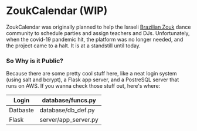 # ZoukCalendar (WIP)

ZoukCalendar was originally planned to help the Israeli [Brazilian Zouk](https://www.youtube.com/watch?v=HD7uWRaEGvY "Brazilian Zouk Dance Video") dance community to schedule parties and assign teachers and DJs. Unfortunately, when the covid-19 pandemic hit, the platform was no longer needed, and the project came to a halt. It is at a standstill until today.


### So Why is it Public?
Because there are some pretty cool stuff here, like a neat login system (using salt and bcrypt), a Flask app server, and a PostreSQL server that runs on AWS.
If you wanna check those stuff out, here's where:

Login  | database/funcs.py
------------- | -------------
Datbaste  | database/db_def.py
Flask  | server/app_server.py
